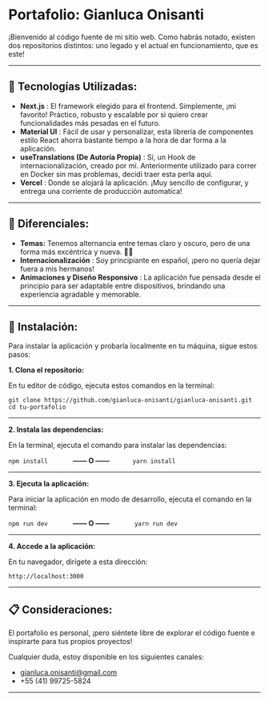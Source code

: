 # Portafolio: Gianluca Onisanti

¡Bienvenido al código fuente de mi sitio web. Como habrás notado, existen dos repositorios distintos: uno legado y el actual en funcionamiento, que es este!

---

## 🧪 Tecnologías Utilizadas:

- **Next.js** : El framework elegido para el frontend. Simplemente, ¡mi favorito! Práctico, robusto y escalable por si quiero crear funcionalidades más pesadas en el futuro.
- **Material UI** : Fácil de usar y personalizar, esta librería de componentes estilo React ahorra bastante tiempo a la hora de dar forma a la aplicación.
- **useTranslations (De Autoría Propia)** : Sí, un Hook de internacionalización, creado por mí. Anteriormente utilizado para correr en Docker sin mas problemas, decidí traer esta perla aquí.
- **Vercel** : Donde se alojará la aplicación. ¡Muy sencillo de configurar, y entrega una corriente de producción automatica!

---

## 🌟 Diferenciales:

- **Temas:** Tenemos alternancia entre temas claro y oscuro, pero de una forma más excéntrica y nueva. 🌻🌸
- **Internacionalización** : Soy principiante en español, ¡pero no quería dejar fuera a mis hermanos!
- **Animaciones y Diseño Responsivo** : La aplicación fue pensada desde el principio para ser adaptable entre dispositivos, brindando una experiencia agradable y memorable.

---

## 🔧 Instalación:

Para instalar la aplicación y probarla localmente en tu máquina, sigue estos pasos:

**1. Clona el repositorio:**

En tu editor de código, ejecuta estos comandos en la terminal:

```
git clone https://github.com/gianluca-onisanti/gianluca-onisanti.git
cd tu-portafolio
```

---

**2. Instala las dependencias:**

En la terminal, ejecuta el comando para instalar las dependencias:

`npm install`     **—— O ——**    `yarn install`

---

**3. Ejecuta la aplicación:**

Para iniciar la aplicación en modo de desarrollo, ejecuta el comando en la terminal:

`npm run dev`     **—— O ——**     `yarn run dev`

---

**4. Accede a la aplicación:**

En tu navegador, dirígete a esta dirección:

`http://localhost:3000`

---

## 📋 Consideraciones:

El portafolio es personal, ¡pero siéntete libre de explorar el código fuente e inspirarte para tus propios proyectos!

Cualquier duda, estoy disponible en los siguientes canales:

- gianluca.onisanti@gmail.com
- +55 (41) 99725-5824

---
